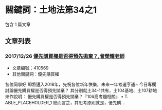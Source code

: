# 關鍵詞：土地法第34之1

包含 1 篇文章

## 文章列表

### 2017/12/26 [優先購買權是否得預先拋棄？,曾榮耀老師](../../articles/410569_%E5%84%AA%E5%85%88%E8%B3%BC%E8%B2%B7%E6%AC%8A%E6%98%AF%E5%90%A6%E5%BE%97%E9%A0%90%E5%85%88%E6%8B%8B%E6%A3%84%EF%BC%9F%2C%E6%9B%BE%E6%A6%AE%E8%80%80%E8%80%81%E5%B8%AB.md)
- 文章編號：410569
- 其他關鍵詞：優先購買權

各位同學好 即將邁入2018年，先祝各位新年快樂，未來一年考運亨通~ 今日專欄討論優先購買權是否得預先拋棄？ 其分別就土34-1共有，土104基地、土107耕地來作說明： 優先購買權是否得預先拋棄？『106高考題相關』 • T. ABLE_PLACEHOLDER_1 總而言之，其思考原則就是，優先購...
